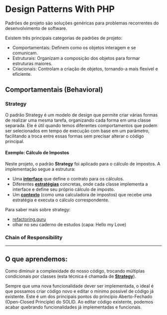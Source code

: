 # Design Patterns With PHP

Padrões de projeto são soluções genéricas para problemas recorrentes do desenvolvimento de software.

Existem três principais categorias de padrões de projeto:
* Comportamentais: Definem como os objetos interagem e se comunicam.
* Estruturais: Organizam a composição dos objetos para formar estruturas maiores.
* Criacionais: Controlam a criação de objetos, tornando-a mais flexível e eficiente.

## Comportamentais (Behavioral)

### Strategy  

O padrão Strategy é um modelo de design que permite criar várias formas de realizar uma mesma tarefa, organizando cada forma em uma classe separada. Ele é útil quando temos diferentes comportamentos que podem ser selecionados em tempo de execução com base em um parâmetro, facilitando a troca entre essas formas sem precisar alterar o código principal.  

#### Exemplo: Cálculo de Impostos  

Neste projeto, o padrão **Strategy** foi aplicado para o cálculo de impostos. A implementação segue a estrutura:  

- Uma [**interface**](https://github.com/yasminstudent/design_patterns/tree/main/Behavioral/src/Tax/TaxInterface.php) que define o contrato para os cálculos.  
- Diferentes [**estratégias**](https://github.com/yasminstudent/design_patterns/tree/main/Behavioral/src/Tax) concretas, onde cada classe implementa a interface e define seu próprio cálculo de imposto.  
- Um [**contexto**](https://github.com/yasminstudent/design_patterns/tree/main/Behavioral/src/TaxCalculator.php) (como uma calculadora de impostos) que recebe uma estratégia e executa o cálculo correspondente.  


Para saber mais sobre strategy:
* [refactoring.guru](https://refactoring.guru/design-patterns/strategy)
* olhar no seu caderno de estudos (capa: Hello my Love)

### Chain of Responsibility




---
## O que aprendemos:
Como diminuir a complexidade do nosso código, trocando múltiplas condicionais por classes (esta técnica é chamada de [**Strategy**](https://github.com/yasminstudent/design_patterns?tab=readme-ov-file#strategy)).

Sempre que uma nova funcionalidade dever ser implementada, o ideal é que possamos criar código novo e editar o mínimo possível de código já existente. Este é um dos principais pontos do princípio Aberto-Fechado (Open-Closed Principle) do SOLID. Ao editar código existente, podemos acabar quebrando funcionalidades já implementadas e funcionais.